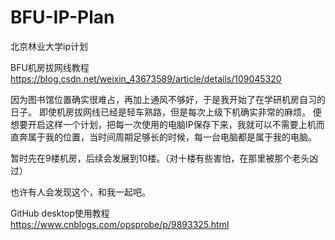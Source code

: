 # BFU-IP-Plan
 北京林业大学ip计划

BFU机房拔网线教程
https://blog.csdn.net/weixin_43673589/article/details/109045320

因为图书馆位置确实很难占，再加上通风不够好，于是我开始了在学研机房自习的日子。
即使机房拔网线已经是轻车熟路，但是每次上级下机确实非常的麻烦。
便想要开启这样一个计划，把每一次使用的电脑IP保存下来，我就可以不需要上机而直奔属于我的位置，当时间周期足够长的时候，每一台电脑都是属于我的电脑。

暂时先在9楼机房，后续会发展到10楼。（对十楼有些害怕，在那里被那个老头凶过）

也许有人会发现这个，和我一起吧。

GitHub desktop使用教程
https://www.cnblogs.com/opsprobe/p/9893325.html
